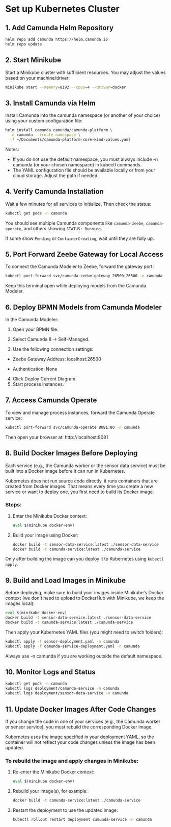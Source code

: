 # Set up Kubernetes Cluster

## 1. Add Camunda Helm Repository
```bash
helm repo add camunda https://helm.camunda.io
helm repo update
```

## 2. Start Minikube
Start a Minikube cluster with sufficient resources. You may adjust the values based on your machine/driver:
```bash
minikube start --memory=8192 --cpus=4 --driver=docker
```

## 3. Install Camunda via Helm
Install Camunda into the camunda namespace (or another of your choice) using your custom configuration file:

```bash
helm install camunda camunda/camunda-platform \
  -n camunda --create-namespace \
  -f ~/Documents/camunda-platform-core-kind-values.yaml
```
Notes:
- If you do not use the default namespace, you must always include -n camunda (or your chosen namespace) in kubectl commands.
- The YAML configuration file should be available locally or from your cloud storage. Adjust the path if needed.

## 4. Verify Camunda Installation
Wait a few minutes for all services to initialize. Then check the status:

```bash
kubectl get pods -n camunda
```
You should see multiple Camunda components like ```camunda-zeebe```, ```camunda-operate```, and others showing ```STATUS: Running```.

If some show ```Pending``` or ```ContainerCreating```, wait until they are fully up.

## 5. Port Forward Zeebe Gateway for Local Access
To connect the Camunda Modeler to Zeebe, forward the gateway port:

```bash
kubectl port-forward svc/camunda-zeebe-gateway 26500:26500 -n camunda
```
Keep this terminal open while deploying models from the Camunda Modeler.

## 6. Deploy BPMN Models from Camunda Modeler
In the Camunda Modeler:

1. Open your BPMN file.

2. Select Camunda 8 → Self-Managed.

3. Use the following connection settings:

- Zeebe Gateway Address: localhost:26500

- Authentication: None

4. Click Deploy Current Diagram.
5. Start process instances.

## 7. Access Camunda Operate
To view and manage process instances, forward the Camunda Operate service:

```bash
kubectl port-forward svc/camunda-operate 8081:80 -n camunda
```
Then open your browser at: http://localhost:8081

## 8. Build Docker Images Before Deploying

Each service (e.g., the Camunda worker or the sensor data service) must be built into a Docker image before it can run in Kubernetes.

Kubernetes does not run source code directly, it runs containers that are created from Docker images. That means every time you create a new service or want to deploy one, you first need to build its Docker image.

### Steps:

1. Enter the Minikube Docker context:
   ```bash
   eval $(minikube docker-env)
   ```
2. Build your image using Docker:
   ```bash
   docker build -t sensor-data-service:latest ./sensor-data-service
   docker build -t camunda-service:latest ./camunda-service
   ```
   
Only after building the image can you deploy it to Kubernetes using ```kubectl apply```.

## 9. Build and Load Images in Minikube
Before deploying, make sure to build your images inside Minikube's Docker context (we don't need to upload to DockerHub with Minikube, we keep the images local):

```bash
eval $(minikube docker-env)
docker build -t sensor-data-service:latest ./sensor-data-service
docker build -t camunda-service:latest ./camunda-service
```
Then apply your Kubernetes YAML files (you might need to switch folders):

```bash
kubectl apply -f sensor-deployment.yaml -n camunda
kubectl apply -f camunda-service-deployment.yaml -n camunda
```
Always use -n camunda if you are working outside the default namespace.

## 10. Monitor Logs and Status
```bash
kubectl get pods -n camunda
kubectl logs deployment/camunda-service -n camunda
kubectl logs deployment/sensor-data-service -n camunda
```

## 11. Update Docker Images After Code Changes

If you change the code in one of your services (e.g., the Camunda worker or sensor service), you must rebuild the corresponding Docker image.

Kubernetes uses the image specified in your deployment YAML, so the container will not reflect your code changes unless the image has been updated.

### To rebuild the image and apply changes in Minikube:

1. Re-enter the Minikube Docker context:
   ```bash
   eval $(minikube docker-env)
   ```
2. Rebuild your image(s), for example:
   ```bash
   docker build -t camunda-service:latest ./camunda-service
   ```
3. Restart the deployment to use the updated image:
   ```bash
   kubectl rollout restart deployment camunda-service -n camunda
   ```
